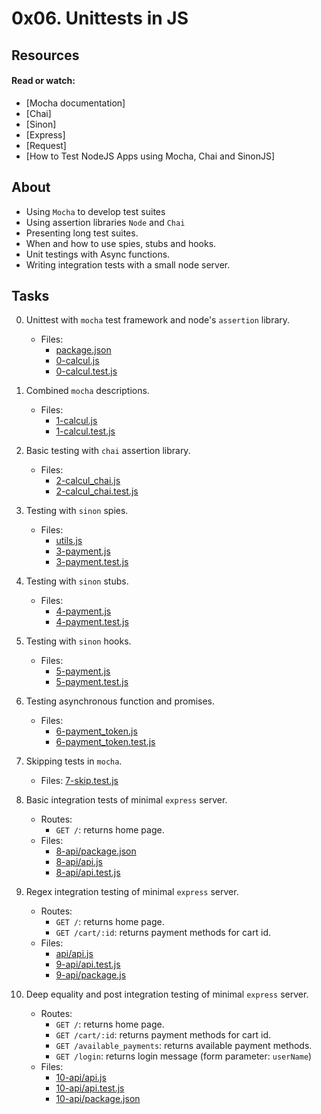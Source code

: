 # 0x06. Unittests in JS

## Resources

#### Read or watch:

* [Mocha documentation]
* [Chai]
* [Sinon]
* [Express]
* [Request]
* [How to Test NodeJS Apps using Mocha, Chai and SinonJS]

## About 
- Using `Mocha` to develop test suites
- Using assertion libraries `Node` and `Chai`
- Presenting long test suites.
- When and how to use spies, stubs and hooks.
- Unit testings with Async functions.
- Writing integration tests with a small node server.

## Tasks
0. Unittest with `mocha` test framework and node's `assertion` library.
    - Files:
        - [package.json](package.json)
        - [0-calcul.js](0-calcul.js)
        - [0-calcul.test.js](0-calcul.test.js)

1. Combined `mocha` descriptions.
    - Files:
        - [1-calcul.js](1-calcul.js)
        - [1-calcul.test.js](1-calcul.test.js)

2. Basic testing with `chai` assertion library.
    - Files:
        - [2-calcul_chai.js](2-calcul_chai.js)
        - [2-calcul_chai.test.js](2-calcul_chai.test.js)

3. Testing with `sinon` spies.
    - Files:
        - [utils.js](utils.js)
        - [3-payment.js](3-payment.js)
        - [3-payment.test.js](3-payment.test.js)

4. Testing with `sinon` stubs.
    - Files:
        - [4-payment.js](4-payment.js)
        - [4-payment.test.js](4-payment.test.js)

5. Testing with `sinon` hooks.
    - Files:
        - [5-payment.js](5-payment.js)
        - [5-payment.test.js](5-payment.test.js)

6. Testing asynchronous function and promises.
    - Files:
        - [6-payment_token.js](6-payment_token.js)
        - [6-payment_token.test.js](6-payment_token.test.js)

7. Skipping tests in `mocha`.
    - Files: [7-skip.test.js](7-skip.test.js)

8. Basic integration tests of minimal `express` server.
    - Routes:
        - `GET /`: returns home page.
    - Files:
        - [8-api/package.json](8-api/package.json)
        - [8-api/api.js](8-api/api.js)
        - [8-api/api.test.js](8-api/api.test.js)

9. Regex integration testing of minimal `express` server.
    - Routes:
        - `GET /`: returns home page.
        - `GET /cart/:id`: returns payment methods for cart id.
    - Files:
        - [api/api.js](api/api.js)
        - [9-api/api.test.js](9-api/api.test.js)
        - [9-api/package.js](9-api/package.js)

10. Deep equality and post integration testing of minimal `express` server.
    - Routes:
        - `GET /`: returns home page.
        - `GET /cart/:id`: returns payment methods for cart id.
        - `GET /available_payments`: returns available payment methods.
        - `GET /login`: returns login message (form parameter: `userName`)
    - Files:
        - [10-api/api.js](10-api/api.js)
        - [10-api/api.test.js](10-api/api.test.js)
        - [10-api/package.json](10-api/package.json)